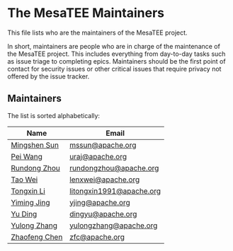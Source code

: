 # The MesaTEE Maintainers

This file lists who are the maintainers of the MesaTEE project.

In short, maintainers are people who are in charge of the maintenance of the
MesaTEE project. This includes everything from day-to-day tasks such as issue
triage to completing epics. Maintainers should be the first point of contact for
security issues or other critical issues that require privacy not offered by the
issue tracker.

## Maintainers

The list is sorted alphabetically:

Name | Email |
-----|-------|
[Mingshen Sun](https://github.com/mssun) | [mssun@apache.org](mailto:mssun@apache.org)
[Pei Wang](https://github.com/uraj) | [uraj@apache.org](mailto:uraj@apache.org)
[Rundong Zhou](https://github.com/rdzhou) | [rundongzhou@apache.org](mailto:rundongzhou@apache.org)
[Tao Wei](https://github.com/LenxWei) | [lenxwei@apache.org](mailto:lenxwei@apache.org)
[Tongxin Li](https://github.com/litongxin1991) | [litongxin1991@apache.org](mailto:litongxin1991@apache.org)
[Yiming Jing](https://github.com/kevinis) | [yjing@apache.org](mailto:yjing@apache.org)
[Yu Ding](https://github.com/dingelish) | [dingyu@apache.org](mailto:dingyu@apache.org)
[Yulong Zhang](https://github.com/yulongzhang) | [yulongzhang@apache.org](mailto:yulongzhang@apache.org)
[Zhaofeng Chen](https://github.com/m4sterchain) | [zfc@apache.org](mailto:zfc@apache.org)
